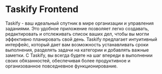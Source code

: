 # Taskify Frontend


Taskify - ваш идеальный спутник в мире организации и управления заданиями. Это удобное приложение позволяет легко создавать, редактировать и отслеживать список ваших дел, чтобы вы могли эффективно планировать свой день. Taskify предлагает интуитивный интерфейс, который дает вам возможность устанавливать сроки выполнения, разделять задачи на категории и добавлять важные заметки. С Taskify, вы всегда будете на шаг впереди в выполнении своих обязанностей, обеспечивая более продуктивное и организованное повседневное функционирование.

